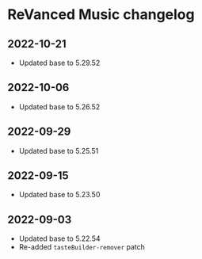 # ReVanced Music changelog

## 2022-10-21
- Updated base to 5.29.52


## 2022-10-06
- Updated base to 5.26.52

## 2022-09-29
- Updated base to 5.25.51

## 2022-09-15
- Updated base to 5.23.50

## 2022-09-03
- Updated base to 5.22.54
- Re-added `tasteBuilder-remover` patch
